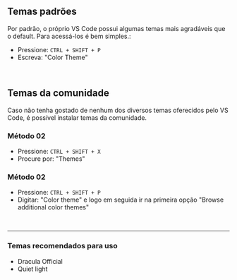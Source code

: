 ## Temas padrões
Por padrão, o próprio VS Code possui algumas temas mais agradáveis que o default.
Para acessá-los é bem simples.:

- Pressione: `CTRL + SHIFT + P`
- Escreva: "Color Theme"

</br>


## Temas da comunidade
Caso não tenha gostado de nenhum dos diversos temas oferecidos pelo VS Code, é possível instalar temas da comunidade. 

### Método 02
- Pressione: `CTRL + SHIFT + X`        
- Procure por: "Themes" 

### Método 02
- Pressione: `CTRL + SHIFT + P`
- Digitar: "Color theme" e logo em seguida ir na primeira opção "Browse additional color themes"


</br>

________________________________________________________________________

### Temas recomendados para uso

* Dracula Official
* Quiet light

